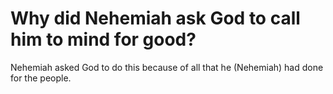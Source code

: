 # Why did Nehemiah ask God to call him to mind for good?

Nehemiah asked God to do this because of all that he (Nehemiah) had done for the people.
